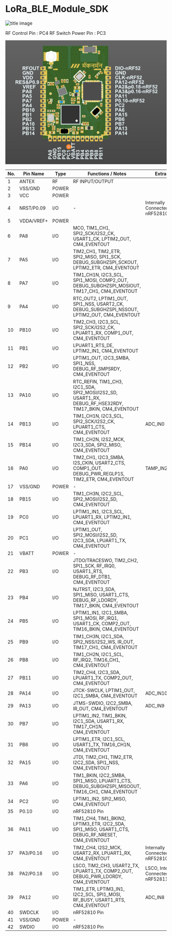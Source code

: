 # LoRa_BLE_Module_SDK

![title image](./assets/image.jpeg)

RF Control Pin : PC4
RF Switch Power Pin : PC3

![title image](./assets/pinout.jpeg)



| No. | Pin Name     | Type   | Functions / Notes                                                                                                      | Extra Info                                       |
|-----|--------------|--------|------------------------------------------------------------------------------------------------------------------------|--------------------------------------------------|
| 1   | ANTEX        | RF     | RF INPUT/OUTPUT                                                                                                        |                                                  |
| 2   | VSS/GND      | POWER  |                                                                                                                        |                                                  |
| 3   | VCC          | POWER  |                                                                                                                        |                                                  |
| 4   | NRST/P0.09   | I/O    | -                                                                                                                      | Internally Connected to nRF52810 P0.09           |
| 5   | VDDA/VREF+   | POWER  |                                                                                                                        |                                                  |
| 6   | PA8          | I/O    | MCO, TIM1_CH1, SPI2_SCK/I2S2_CK, USART1_CK, LPTIM2_OUT, CM4_EVENTOUT                                                   |                                                  |
| 7   | PA5          | I/O    | TIM2_CH1, TIM2_ETR, SPI2_MISO, SPI1_SCK, DEBUG_SUBGHZSPI_SCKOUT, LPTIM2_ETR, CM4_EVENTOUT                              |                                                  |
| 8   | PA7          | I/O    | TIM1_CH1N, I2C3_SCL, SPI1_MOSI, COMP2_OUT, DEBUG_SUBGHZSPI_MOSIOUT, TIM17_CH1, CM4_EVENTOUT                            |                                                  |
| 9   | PA4          | I/O    | RTC_OUT2, LPTIM1_OUT, SPI1_NSS, USART2_CK, DEBUG_SUBGHZSPI_NSSOUT, LPTIM2_OUT, CM4_EVENTOUT                            |                                                  |
| 10  | PB10         | I/O    | TIM2_CH3, I2C3_SCL, SPI2_SCK/I2S2_CK, LPUART1_RX, COMP1_OUT, CM4_EVENTOUT                                              |                                                  |
| 11  | PB1          | I/O    | LPUART1_RTS_DE, LPTIM2_IN1, CM4_EVENTOUT                                                                               |                                                  |
| 12  | PB2          | I/O    | LPTIM1_OUT, I2C3_SMBA, SPI1_NSS, DEBUG_RF_SMPSRDY, CM4_EVENTOUT                                                        |                                                  |
| 13  | PA10         | I/O    | RTC_REFIN, TIM1_CH3, I2C1_SDA, SPI2_MOSI/I2S2_SD, USART1_RX, DEBUG_RF_HSE32RDY, TIM17_BKIN, CM4_EVENTOUT               |                                                  |
| 14  | PB13         | I/O    | TIM1_CH1N, I2C3_SCL, SPI2_SCK/I2S2_CK, LPUART1_CTS, CM4_EVENTOUT                                                        | ADC_IN0                                          |
| 15  | PB14         | I/O    | TIM1_CH2N, I2S2_MCK, I2C3_SDA, SPI2_MISO, CM4_EVENTOUT                                                                 |                                                  |
| 16  | PA0          | I/O    | TIM2_CH1, I2C3_SMBA, I2S_CKIN, USART2_CTS, COMP1_OUT, DEBUG_PWR_REGLP1S, TIM2_ETR, CM4_EVENTOUT                        | TAMP_IN2/WKUP1                                   |
| 17  | VSS/GND      | POWER  | -                                                                                                                      |                                                  |
| 18  | PB15         | I/O    | TIM1_CH3N, I2C2_SCL, SPI2_MOSI/I2S2_SD, CM4_EVENTOUT                                                                   |                                                  |
| 19  | PC0          | I/O    | LPTIM1_IN1, I2C3_SCL, LPUART1_RX, LPTIM2_IN1, CM4_EVENTOUT                                                              |                                                  |
| 20  | PC1          | I/O    | LPTIM1_OUT, SPI2_MOSI/I2S2_SD, I2C3_SDA, LPUART1_TX, CM4_EVENTOUT                                                       |                                                  |
| 21  | VBATT        | POWER  | -                                                                                                                      |                                                  |
| 22  | PB3          | I/O    | JTDO/TRACESWO, TIM2_CH2, SPI1_SCK, RF_IRQ0, USART1_RTS, DEBUG_RF_DTB1, CM4_EVENTOUT                                     |                                                  |
| 23  | PB4          | I/O    | NJTRST, I2C3_SDA, SPI1_MISO, USART1_CTS, DEBUG_RF_LDORDY, TIM17_BKIN, CM4_EVENTOUT                                     |                                                  |
| 24  | PB5          | I/O    | LPTIM1_IN1, I2C1_SMBA, SPI1_MOSI, RF_IRQ1, USART1_CK, COMP2_OUT, TIM16_BKIN, CM4_EVENTOUT                               |                                                  |
| 25  | PB9          | I/O    | TIM1_CH3N, I2C1_SDA, SPI2_NSS/I2S2_WS, IR_OUT, TIM17_CH1, CM4_EVENTOUT                                                  |                                                  |
| 26  | PB8          | I/O    | TIM1_CH2N, I2C1_SCL, RF_IRQ2, TIM16_CH1, CM4_EVENTOUT                                                                   |                                                  |
| 27  | PB11         | I/O    | TIM2_CH4, I2C3_SDA, LPUART1_TX, COMP2_OUT, CM4_EVENTOUT                                                                 |                                                  |
| 28  | PA14         | I/O    | JTCK-SWCLK, LPTIM1_OUT, I2C1_SMBA, CM4_EVENTOUT                                                                         | ADC_IN10                                         |
| 29  | PA13         | I/O    | JTMS-SWDIO, I2C2_SMBA, IR_OUT, CM4_EVENTOUT                                                                             | ADC_IN9                                          |
| 30  | PB7          | I/O    | LPTIM1_IN2, TIM1_BKIN, I2C1_SDA, USART1_RX, TIM17_CH1N, CM4_EVENTOUT                                                    |                                                  |
| 31  | PB6          | I/O    | LPTIM1_ETR, I2C1_SCL, USART1_TX, TIM16_CH1N, CM4_EVENTOUT                                                               |                                                  |
| 32  | PA15         | I/O    | JTDI, TIM2_CH1, TIM2_ETR, I2C2_SDA, SPI1_NSS, CM4_EVENTOUT                                                              |                                                  |
| 33  | PA6          | I/O    | TIM1_BKIN, I2C2_SMBA, SPI1_MISO, LPUART1_CTS, DEBUG_SUBGHZSPI_MISOOUT, TIM16_CH1, CM4_EVENTOUT                         |                                                  |
| 34  | PC2          | I/O    | LPTIM1_IN2, SPI2_MISO, CM4_EVENTOUT                                                                                     |                                                  |
| 35  | P0.10        | I/O    | nRF52810 Pin                                                                                                            |                                                  |
| 36  | PA11         | I/O    | TIM1_CH4, TIM1_BKIN2, LPTIM3_ETR, I2C2_SDA, SPI1_MISO, USART1_CTS, DEBUG_RF_NRESET, CM4_EVENTOUT                       |                                                  |
| 37  | PA3/P0.16    | I/O    | TIM2_CH4, I2S2_MCK, USART2_RX, LPUART1_RX, CM4_EVENTOUT                                                                 | Internally Connected to nRF52810 P0.16           |
| 38  | PA2/P0.18    | I/O    | LSCO, TIM2_CH3, USART2_TX, LPUART1_TX, COMP2_OUT, DEBUG_PWR_LDORDY, CM4_EVENTOUT                                       | LSCO, Internally Connected to nRF52811 P0.18     |
| 39  | PA12         | I/O    | TIM1_ETR, LPTIM3_IN1, I2C2_SCL, SPI1_MOSI, RF_BUSY, USART1_RTS, CM4_EVENTOUT                                            | ADC_IN8                                          |
| 40  | SWDCLK       | I/O    | nRF52810 Pin                                                                                                            |                                                  |
| 41  | VSS/GND      | POWER  | -                                                                                                                      |                                                  |
| 42  | SWDIO        | I/O    | nRF52810 Pin                                                                                                            |                                                  |
